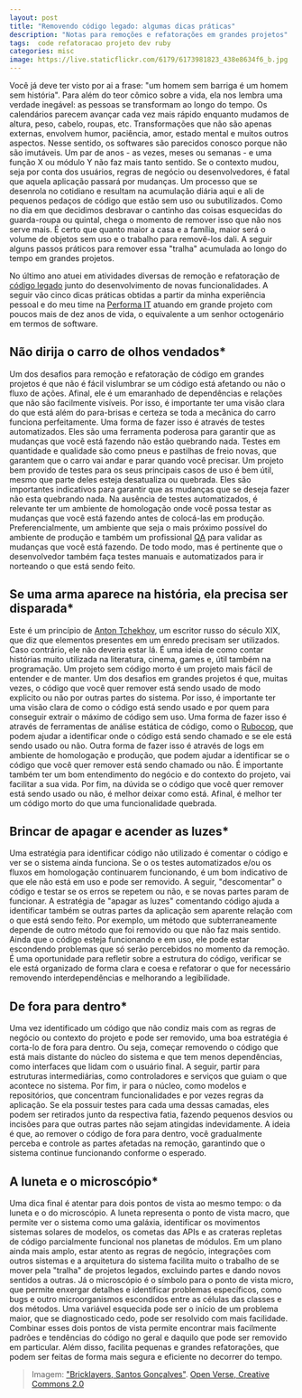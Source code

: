```yaml
---
layout: post
title: "Removendo código legado: algumas dicas práticas"
description: "Notas para remoções e refatorações em grandes projetos"
tags:  code refatoracao projeto dev ruby
categories: misc
image: https://live.staticflickr.com/6179/6173981823_438e8634f6_b.jpg
---
```


Você já deve ter visto por ai a frase: "um homem sem barriga é um homem sem história". Para além do teor cômico sobre a vida, ela nos lembra uma verdade inegável: as pessoas se transformam ao longo do tempo. Os calendários parecem avançar cada vez mais rápido enquanto mudamos de altura, peso, cabelo, roupas, etc. Transformações que não são apenas externas, envolvem humor, paciência, amor, estado mental e muitos outros aspectos. Nesse sentido, os softwares são parecidos conosco porque não são imutáveis. Um par de anos - as vezes, meses ou semanas - e uma função X ou módulo Y não faz mais tanto sentido. Se o contexto mudou, seja por conta dos usuários, regras de negócio ou desenvolvedores, é fatal que aquela aplicação passará por mudanças. Um processo que se desenrola no cotidiano e resultam na acumulação diária aqui e ali de pequenos pedaços de código que estão sem uso ou subutilizados. Como no dia em que decidimos desbravar o cantinho das coisas esquecidas do guarda-roupa ou quintal, chega o momento de remover isso que não nos serve mais. É certo que quanto maior a casa e a família, maior será o volume de objetos sem uso e o trabalho para removê-los dali. A seguir alguns passos  práticos para remover essa "tralha" acumulada ao longo do tempo em grandes projetos.

No último ano atuei em atividades diversas de remoção e refatoração de [código legado](https://pt.stackoverflow.com/questions/107722/o-que-%C3%A9-um-c%C3%B3digo-legado) junto do desenvolvimento de novas funcionalidades. A seguir vão cinco dicas práticas obtidas a partir da minha experiência pessoal e do meu time na [Performa IT](https://www.linkedin.com/company/performait/) atuando em grande projeto com poucos mais de dez anos de vida, o equivalente a um senhor octogenário em termos de software.

## Não dirija o carro de olhos vendados*

Um dos desafios para remoção e refatoração de código em grandes projetos é que não é fácil vislumbrar se um código está afetando ou não o fluxo de ações. Afinal, ele é um emaranhado de dependências e relações que não são facilmente visíveis. Por isso, é importante ter uma visão clara do que está além do para-brisas e certeza se toda a mecânica do carro funciona perfeitamente. Uma forma de fazer isso é através de testes automatizados. Eles são uma ferramenta poderosa para garantir que as mudanças que você está fazendo não estão quebrando nada. Testes em quantidade e qualidade são como pneus e pastilhas de freio novas, que garantem que o carro vai andar e parar quando você precisar. Um projeto bem provido de testes para os seus principais casos de uso é bem útil, mesmo que parte deles esteja desatualiza ou quebrada. Eles são importantes indicativos para garantir que as mudanças que se deseja fazer não esta quebrando nada. Na ausência de testes automatizados, é relevante ter um ambiente de homologação onde você possa testar as mudanças que você está fazendo antes de colocá-las em produção. Preferencialmente, um ambiente que seja o mais próximo possível do ambiente de produção e também um profissional [QA](https://pt.wikipedia.org/wiki/Garantia_da_qualidade) para validar as mudanças que você está fazendo. De todo modo, mas é pertinente que o desenvolvedor também faça testes manuais e automatizados para ir norteando o que está sendo feito.

## Se uma arma aparece na história, ela precisa ser disparada*

Este é um princípio de [Anton Tchekhov](https://pt.wikipedia.org/wiki/Arma_de_Chekhov), um escritor russo do século XIX, que diz que elementos presentes em um enredo precisam ser utilizados. Caso contrário, ele não deveria estar lá. É uma ideia de como contar histórias muito utilizada na literatura, cinema, games e, útil também na programação. Um projeto sem código morto é um projeto mais fácil de entender e de manter. Um dos desafios em grandes projetos é que, muitas vezes, o código que você quer remover está sendo usado de modo explicito ou não por outras partes do sistema. Por isso, é importante ter uma visão clara de como o código está sendo usado e por quem para conseguir extrair o máximo de código sem uso. Uma forma de fazer isso é através de ferramentas de análise estática de código, como o [Rubocop](https://rubocop.org/), que podem ajudar a identificar onde o código está sendo chamado e se ele está sendo usado ou não. Outra forma de fazer isso é através de logs em ambiente de homologação e produção, que podem ajudar a identificar se o código que você quer remover está sendo chamado ou não. É importante também ter um bom entendimento do negócio e do contexto do projeto, vai facilitar a sua vida. Por fim, na dúvida se o código que você quer remover está sendo usado ou não, é melhor deixar como está. Afinal, é melhor ter um código morto do que uma funcionalidade quebrada.

## Brincar de apagar e acender as luzes*

Uma estratégia para identificar código não utilizado é comentar o código e ver se o sistema ainda funciona. Se o os testes automatizados e/ou os fluxos em homologação continuarem funcionando, é um bom indicativo de que ele não está em uso e pode ser removido. A seguir, "descomentar" o código e testar se os erros se repetem ou não, e se novas partes param de funcionar. A estratégia de "apagar as luzes" comentando código ajuda a identificar também se outras partes da aplicação sem aparente relação com o que está sendo feito. Por exemplo, um método que subterraneamente depende de outro método que foi removido ou que não faz mais sentido. Ainda que o código esteja funcionando e em uso, ele pode estar escondendo problemas que só serão percebidos no momento da remoção. É uma oportunidade para refletir sobre a estrutura do código, verificar se ele está organizado de forma clara e coesa e refatorar o que for necessário removendo interdependências e melhorando a legibilidade.

## De fora para dentro*

Uma vez identificado um código que não condiz mais com as regras de negócio ou contexto do projeto e pode ser removido, uma boa estratégia é corta-lo de fora para dentro. Ou seja, começar removendo o código que está mais distante do núcleo do sistema e que tem menos dependências, como interfaces que lidam com o usuário final. A seguir, partir para estruturas intermediárias, como controladores e serviços que guiam o que acontece no sistema. Por fim, ir para o núcleo, como modelos e repositórios, que concentram funcionalidades e por vezes regras da aplicação. Se ela possuir testes para cada uma dessas camadas, eles podem ser retirados junto da respectiva fatia, fazendo pequenos desvios ou incisões para que outras partes não sejam atingidas indevidamente. A ideia é que, ao remover o código de fora para dentro, você gradualmente perceba e controle as partes afetadas na remoção, garantindo que o sistema continue funcionando conforme o esperado.

## A luneta e o microscópio*

Uma dica final é atentar para dois pontos de vista ao mesmo tempo: o da luneta e o do microscópio. A luneta representa o ponto de vista macro, que permite ver o sistema como uma galáxia, identificar os movimentos sistemas solares de modelos, os cometas das APIs e as crateras repletas de código parcialmente funcional nos planetas de módulos. Em um plano ainda mais amplo, estar atento as regras de negócio, integrações com outros sistemas e a arquitetura do sistema facilita muito o trabalho de se mover pela "tralha" de projetos legados, excluindo partes e dando novos sentidos a outras. Já o microscópio é o símbolo para o ponto de vista micro, que permite enxergar detalhes e identificar problemas específicos, como bugs e outro microorganismos escondidos entre as células das classes e dos métodos. Uma variável esquecida pode ser o início de um problema maior, que se diagnosticado cedo, pode ser resolvido com mais facilidade. Combinar esses dois pontos de vista permite encontrar mais facilmente padrões e tendências do código no geral e daquilo que pode ser removido em particular. Além disso, facilita pequenas e grandes refatorações, que podem ser feitas de forma mais segura e eficiente no decorrer do tempo.

> Imagem: ["Bricklayers, Santos Gonçalves"](https://openverse.org/image/9c169d4c-0c6c-4ddf-bec1-8fdff3c4ad57). [Open Verse, Creative Commons 2.0](https://openverse.org/)
